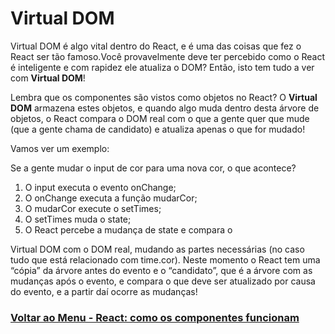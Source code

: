 # Virtual DOM

Virtual DOM é algo vital dentro do React, e é uma das coisas que fez o React ser tão famoso.Você provavelmente deve ter percebido como o React é inteligente e com rapidez ele atualiza o DOM? Então, isto tem tudo a ver com **Virtual DOM**!

Lembra que os componentes são vistos como objetos no React? O **Virtual DOM** armazena estes objetos, e quando algo muda dentro desta árvore de objetos, o React compara o DOM real com o que a gente quer que mude (que a gente chama de candidato) e atualiza apenas o que for mudado!

Vamos ver um exemplo:

Se a gente mudar o input de cor para uma nova cor, o que acontece?

1. O input executa o evento onChange;
2. O onChange executa a função mudarCor;
3. O mudarCor execute o setTimes;
4. O setTimes muda o state;
5. O React percebe a mudança de state e compara o

Virtual DOM com o DOM real, mudando as partes necessárias (no caso tudo que está relacionado com time.cor).
Neste momento o React tem uma “cópia” da árvore antes do evento e o “candidato”, que é a árvore com as mudanças após o evento, e compara o que deve ser atualizado por causa do evento, e a partir daí ocorre as mudanças!

### [Voltar ao Menu - React: como os componentes funcionam](../menu.md)
